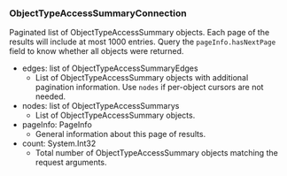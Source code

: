 ### ObjectTypeAccessSummaryConnection
Paginated list of ObjectTypeAccessSummary objects. Each page of the results will include at most 1000 entries. Query the `pageInfo.hasNextPage` field to know whether all objects were returned.

- edges: list of ObjectTypeAccessSummaryEdges
  - List of ObjectTypeAccessSummary objects with additional pagination information. Use `nodes` if per-object cursors are not needed.
- nodes: list of ObjectTypeAccessSummarys
  - List of ObjectTypeAccessSummary objects.
- pageInfo: PageInfo
  - General information about this page of results.
- count: System.Int32
  - Total number of ObjectTypeAccessSummary objects matching the request arguments.
